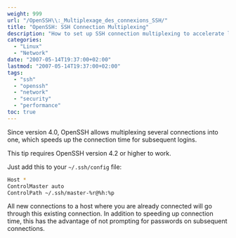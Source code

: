 ```yaml
---
weight: 999
url: "/OpenSSH\\:_Multiplexage_des_connexions_SSH/"
title: "OpenSSH: SSH Connection Multiplexing"
description: "How to set up SSH connection multiplexing to accelerate login times for multiple connections to the same host."
categories: 
  - "Linux"
  - "Network"
date: "2007-05-14T19:37:00+02:00"
lastmod: "2007-05-14T19:37:00+02:00"
tags:
  - "ssh"
  - "openssh"
  - "network"
  - "security"
  - "performance"
toc: true
---
```


Since version 4.0, OpenSSH allows multiplexing several connections into one, which speeds up the connection time for subsequent logins.

This tip requires OpenSSH version 4.2 or higher to work.

Just add this to your `~/.ssh/config` file:

```bash
Host *
ControlMaster auto
ControlPath ~/.ssh/master-%r@%h:%p
```

All new connections to a host where you are already connected will go through this existing connection. In addition to speeding up connection time, this has the advantage of not prompting for passwords on subsequent connections.
